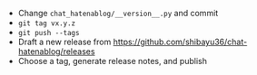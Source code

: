 - Change `chat_hatenablog/__version__.py` and commit
- `git tag vx.y.z`
- `git push --tags`
- Draft a new release from https://github.com/shibayu36/chat-hatenablog/releases
- Choose a tag, generate release notes, and publish
